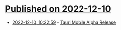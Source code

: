 # [Published on 2022-12-10](index.md)

* [2022-12-10, 10:22:59](https://news.ycombinator.com/item?id=33931458) - [Tauri Mobile Alpha Release](https://tauri.app/blog/2022/12/09/tauri-mobile-alpha/)
